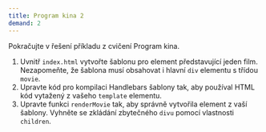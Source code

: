 ```yaml
---
title: Program kina 2
demand: 2
---
```


Pokračujte v řešení příkladu z cvičení Program kina.

1. Uvnitř `index.html` vytvořte šablonu pro element představující jeden film. Nezapomeňte, že šablona musí obsahovat i hlavní `div` elementu s třídou `movie`.
1. Upravte kód pro kompilaci Handlebars šablony tak, aby používal HTML kód vytažený z vašeho `template` elementu.
1. Upravte funkci `renderMovie` tak, aby správně vytvořila element z vaší šablony. Vyhněte se zkládání zbytečného `divu` pomocí vlastnosti `children`.
